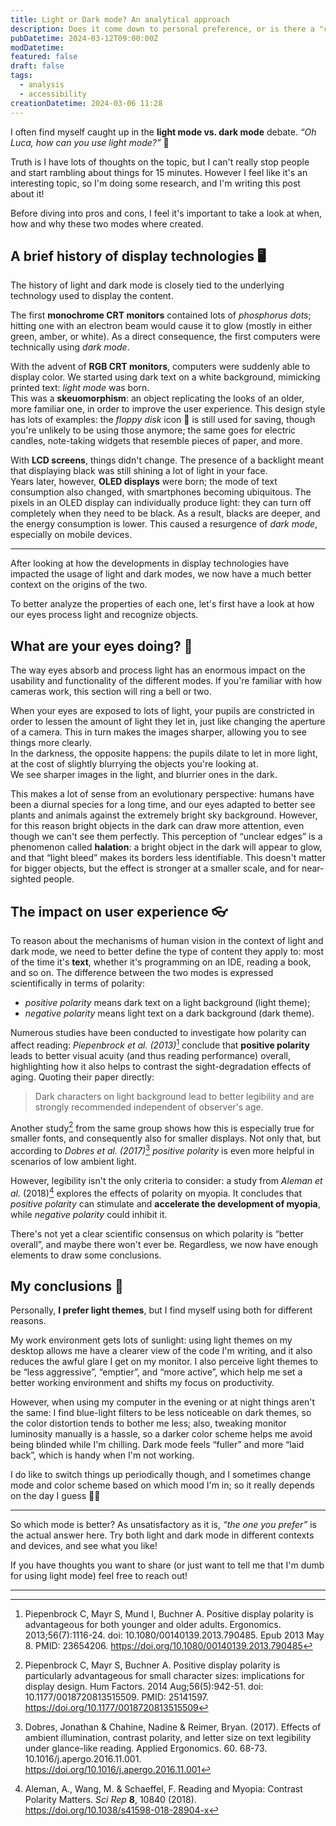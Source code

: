 ```yaml
---
title: Light or Dark mode? An analytical approach
description: Does it come down to personal preference, or is there a "correct" choice?
pubDatetime: 2024-03-12T09:00:00Z
modDatetime:
featured: false
draft: false
tags:
  - analysis
  - accessibility
creationDatetime: 2024-03-06 11:28
---
```


I often find myself caught up in the **light mode vs. dark mode** debate. _“Oh Luca, how can you use light mode?”_ 🙈

Truth is I have lots of thoughts on the topic, but I can't really stop people and start rambling about things for 15 minutes. However I feel like it's an interesting topic, so I'm doing some research, and I'm writing this post about it!

Before diving into pros and cons, I feel it's important to take a look at when, how and why these two modes where created.

## A brief history of display technologies 🖥️

The history of light and dark mode is closely tied to the underlying technology used to display the content.

The first **monochrome CRT monitors** contained lots of _phosphorus dots_; hitting one with an electron beam would cause it to glow (mostly in either green, amber, or white). As a direct consequence, the first computers were technically using _dark mode_.

With the advent of **RGB CRT monitors**, computers were suddenly able to display color. We started using dark text on a white background, mimicking printed text: _light mode_ was born.  
This was a **skeuomorphism**: an object replicating the looks of an older, more familiar one, in order to improve the user experience. This design style has lots of examples: the _floppy disk_ icon 💾 is still used for saving, though you're unlikely to be using those anymore; the same goes for electric candles, note-taking widgets that resemble pieces of paper, and more.

With **LCD screens**, things didn't change. The presence of a backlight meant that displaying black was still shining a lot of light in your face.  
Years later, however, **OLED displays** were born; the mode of text consumption also changed, with smartphones becoming ubiquitous. The pixels in an OLED display can individually produce light: they can turn off completely when they need to be black. As a result, blacks are deeper, and the energy consumption is lower. This caused a resurgence of _dark mode_, especially on mobile devices.

---

After looking at how the developments in display technologies have impacted the usage of light and dark modes, we now have a much better context on the origins of the two.

To better analyze the properties of each one, let's first have a look at how our eyes process light and recognize objects.

## What are your eyes doing? 👀

The way eyes absorb and process light has an enormous impact on the usability and functionality of the different modes. If you're familiar with how cameras work, this section will ring a bell or two.

When your eyes are exposed to lots of light, your pupils are constricted in order to lessen the amount of light they let in, just like changing the aperture of a camera. This in turn makes the images sharper, allowing you to see things more clearly.  
In the darkness, the opposite happens: the pupils dilate to let in more light, at the cost of slightly blurrying the objects you're looking at.  
We see sharper images in the light, and blurrier ones in the dark.

This makes a lot of sense from an evolutionary perspective: humans have been a diurnal species for a long time, and our eyes adapted to better see plants and animals against the extremely bright sky background. However, for this reason bright objects in the dark can draw more attention, even though we can't see them perfectly. This perception of “unclear edges” is a phenomenon called **halation**: a bright object in the dark will appear to glow, and that “light bleed” makes its borders less identifiable. This doesn't matter for bigger objects, but the effect is stronger at a smaller scale, and for near-sighted people.

## The impact on user experience 👓

To reason about the mechanisms of human vision in the context of light and dark mode, we need to better define the type of content they apply to: most of the time it's **text**, whether it's programming on an IDE, reading a book, and so on. The difference between the two modes is expressed scientifically in terms of polarity:

- _positive polarity_ means dark text on a light background (light theme);
- _negative polarity_ means light text on a dark background (dark theme).

Numerous studies have been conducted to investigate how polarity can affect reading: _Piepenbrock et al. (2013)_[^1] conclude that **positive polarity** leads to better visual acuity (and thus reading performance) overall, highlighting how it also helps to contrast the sight-degradation effects of aging. Quoting their paper directly:

> Dark characters on light background lead to better legibility and are strongly recommended independent of observer's age.

Another study[^2] from the same group shows how this is especially true for smaller fonts, and consequently also for smaller displays. Not only that, but according to _Dobres et al. (2017)_[^3] _positive polarity_ is even more helpful in scenarios of low ambient light.

However, legibility isn't the only criteria to consider: a study from _Aleman et al._ (2018)[^4] explores the effects of polarity on myopia. It concludes that _positive polarity_ can stimulate and **accelerate the development of myopia**, while _negative polarity_ could inhibit it.

There's not yet a clear scientific consensus on which polarity is “better overall”, and maybe there won't ever be. Regardless, we now have enough elements to draw some conclusions.

## My conclusions 🌻

Personally, **I prefer light themes**, but I find myself using both for different reasons.

My work environment gets lots of sunlight: using light themes on my desktop allows me have a clearer view of the code I'm writing, and it also reduces the awful glare I get on my monitor. I also perceive light themes to be “less aggressive”, “emptier”, and “more active”, which help me set a better working environment and shifts my focus on productivity.

However, when using my computer in the evening or at night things aren't the same: I find blue-light filters to be less noticeable on dark themes, so the color distortion tends to bother me less; also, tweaking monitor luminosity manually is a hassle, so a darker color scheme helps me avoid being blinded while I'm chilling. Dark mode feels “fuller” and more “laid back”, which is handy when I'm not working.

I do like to switch things up periodically though, and I sometimes change mode and color scheme based on which mood I'm in; so it really depends on the day I guess 🤷🏻

---

So which mode is better? As unsatisfactory as it is, _“the one you prefer”_ is the actual answer here. Try both light and dark mode in different contexts and devices, and see what you like!

If you have thoughts you want to share (or just want to tell me that I'm dumb for using light mode) feel free to reach out!

---

[^1]: Piepenbrock C, Mayr S, Mund I, Buchner A. Positive display polarity is advantageous for both younger and older adults. Ergonomics. 2013;56(7):1116-24. doi: 10.1080/00140139.2013.790485. Epub 2013 May 8. PMID: 23654206. https://doi.org/10.1080/00140139.2013.790485
[^2]: Piepenbrock C, Mayr S, Buchner A. Positive display polarity is particularly advantageous for small character sizes: implications for display design. Hum Factors. 2014 Aug;56(5):942-51. doi: 10.1177/0018720813515509. PMID: 25141597. https://doi.org/10.1177/0018720813515509
[^3]: Dobres, Jonathan & Chahine, Nadine & Reimer, Bryan. (2017). Effects of ambient illumination, contrast polarity, and letter size on text legibility under glance-like reading. Applied Ergonomics. 60. 68-73. 10.1016/j.apergo.2016.11.001. https://doi.org/10.1016/j.apergo.2016.11.001
[^4]: Aleman, A., Wang, M. & Schaeffel, F. Reading and Myopia: Contrast Polarity Matters. *Sci Rep* **8**, 10840 (2018). https://doi.org/10.1038/s41598-018-28904-x
